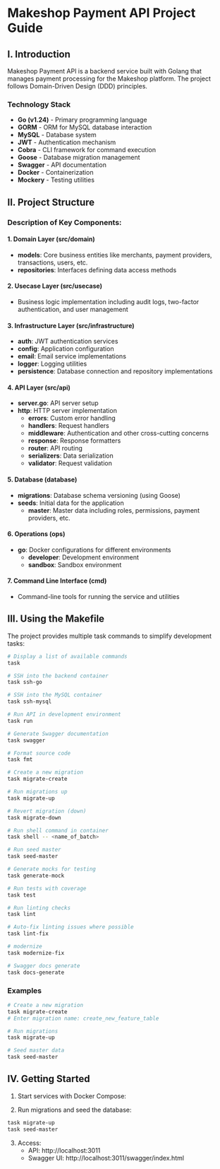 # Makeshop Payment API Project Guide

## I. Introduction

Makeshop Payment API is a backend service built with Golang that manages payment processing for the Makeshop platform. The project follows Domain-Driven Design (DDD) principles.

### Technology Stack

- **Go (v1.24)** - Primary programming language
- **GORM** - ORM for MySQL database interaction
- **MySQL** - Database system
- **JWT** - Authentication mechanism
- **Cobra** - CLI framework for command execution
- **Goose** - Database migration management
- **Swagger** - API documentation
- **Docker** - Containerization
- **Mockery** - Testing utilities

## II. Project Structure
### Description of Key Components:

#### 1. Domain Layer (src/domain)
- **models**: Core business entities like merchants, payment providers, transactions, users, etc.
- **repositories**: Interfaces defining data access methods

#### 2. Usecase Layer (src/usecase)
- Business logic implementation including audit logs, two-factor authentication, and user management

#### 3. Infrastructure Layer (src/infrastructure)
- **auth**: JWT authentication services
- **config**: Application configuration
- **email**: Email service implementations
- **logger**: Logging utilities
- **persistence**: Database connection and repository implementations

#### 4. API Layer (src/api)
- **server.go**: API server setup
- **http**: HTTP server implementation
  - **errors**: Custom error handling
  - **handlers**: Request handlers
  - **middleware**: Authentication and other cross-cutting concerns
  - **response**: Response formatters
  - **router**: API routing
  - **serializers**: Data serialization
  - **validator**: Request validation

#### 5. Database (database)
- **migrations**: Database schema versioning (using Goose)
- **seeds**: Initial data for the application
  - **master**: Master data including roles, permissions, payment providers, etc.

#### 6. Operations (ops)
- **go**: Docker configurations for different environments
  - **developer**: Development environment
  - **sandbox**: Sandbox environment

#### 7. Command Line Interface (cmd)
- Command-line tools for running the service and utilities

## III. Using the Makefile

The project provides multiple task commands to simplify development tasks:

```bash
# Display a list of available commands
task

# SSH into the backend container
task ssh-go

# SSH into the MySQL container
task ssh-mysql

# Run API in development environment
task run

# Generate Swagger documentation
task swagger

# Format source code
task fmt

# Create a new migration
task migrate-create

# Run migrations up
task migrate-up

# Revert migration (down)
task migrate-down

# Run shell command in container
task shell -- <name_of_batch>

# Run seed master
task seed-master

# Generate mocks for testing
task generate-mock

# Run tests with coverage
task test

# Run linting checks
task lint

# Auto-fix linting issues where possible
task lint-fix

# modernize 
task modernize-fix

# Swagger docs generate 
task docs-generate

```

### Examples

```bash
# Create a new migration
task migrate-create
# Enter migration name: create_new_feature_table

# Run migrations
task migrate-up

# Seed master data
task seed-master
```

## IV. Getting Started

1. Start services with Docker Compose:

2. Run migrations and seed the database:

```bash
task migrate-up
task seed-master
```

3. Access:
   - API: http://localhost:3011
   - Swagger UI: http://localhost:3011/swagger/index.html
